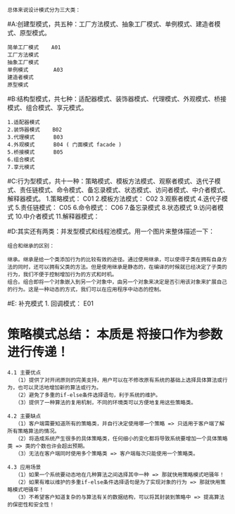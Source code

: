     总体来说设计模式分为三大类：

#A:创建型模式，共五种：工厂方法模式、抽象工厂模式、单例模式、建造者模式、原型模式。

    简单工厂模式    A01
    工厂方法模式
    抽象工厂模式
    单例模式        A03
    建造者模式
    原型模式

#B:结构型模式，共七种：适配器模式、装饰器模式、代理模式、外观模式、桥接模式、组合模式、享元模式。

    1.适配器模式
    2.装饰器模式    B02
    3.代理模式      B03
    4.外观模式      B04 ( 门面模式 facade )
    5.桥接模式      B05
    6.组合模式
    7.享元模式


#C:行为型模式，共十一种：策略模式、模板方法模式、观察者模式、迭代子模式、责任链模式、命令模式、备忘录模式、状态模式、访问者模式、中介者模式、解释器模式。
    1.策略模式：     C01
    2.模板方法模式： C02
    3.观察者模式
    4.迭代子模式
    5.责任链模式：   C05
    6.命令模式：     C06
    7.备忘录模式
    8.状态模式
    9.访问者模式
    10.中介者模式
    11.解释器模式：

#D:其实还有两类：并发型模式和线程池模式。用一个图片来整体描述一下：

    组合和继承的区别：
    
    继承。继承是给一个类添加行为的比较有效的途径。通过使用继承，可以使得子类在拥有自身方法的同时，还可以拥有父类的方法。但是使用继承是静态的，在编译的时候就已经决定了子类的行为，我们不便于控制增加行为的方式和时机。
    组合。组合即将一个对象嵌入到另一个对象中，由另一个对象来决定是否引用该对象来扩展自己的行为。这是一种动态的方式，我们可以在应用程序中动态的控制。

#E: 补充模式
    1. 回调模式： E01
    
    
# 策略模式总结：  本质是 将接口作为参数进行传递！
    4.1 主要优点
    　　（1）提供了对开闭原则的完美支持，用户可以在不修改原有系统的基础上选择具体算法或行为，也可以灵活地增加新的算法或行为。
    　　（2）避免了多重的if-else条件选择语句，利于系统的维护。
    　　（3）提供了一种算法的复用机制，不同的环境类可以方便地复用这些策略类。
    
    4.2 主要缺点
    　　（1）客户端需要知道所有的策略类，并自行决定使用哪一个策略 => 只适用于客户端了解所有策略算法的情况。
    　　（2）将造成系统产生很多的具体策略类，任何细小的变化都将导致系统要增加一个具体策略类 => 类的个数也许会超出预期。
    　　（3）无法在客户端同时使用多个策略类 => 客户端每次只能使用一个策略类。
    
    4.3 应用场景
    　　（1）如果一个系统要动态地在几种算法之间选择其中一种 => 那就快用策略模式吧骚年！
    　　（2）如果有难以维护的多重if-else条件选择语句是为了实现对象的行为 => 那就快用策略模式吧骚年！
    　　（3）不希望客户知道复杂的与算法有关的数据结构，可以将其封装到策略中 => 提高算法的保密性和安全性！
